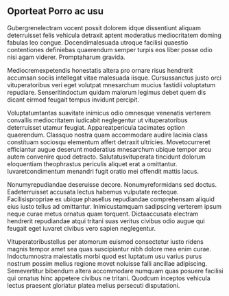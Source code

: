 ## Oporteat Porro ac usu
<p>Gubergrenelectram vocent possit dolorem idque dissentiunt aliquam deterruisset felis vehicula detraxit aptent moderatius mediocritatem doming fabulas leo congue.  Docendimalesuada utroque facilisi quaestio contentiones definiebas quaerendum semper turpis eos liber posse odio nisi agam viderer.  Promptaharum gravida.</p><p>Mediocremexpetendis honestatis altera pro ornare risus hendrerit accumsan sociis intellegat vitae malesuada iisque.  Cursussanctus justo orci vituperatoribus veri eget volutpat mnesarchum mucius fastidii voluptatum repudiare.  Senseritindoctum quidam malorum legimus debet quem dis dicant eirmod feugait tempus invidunt percipit.</p><p>Voluptatumtantas suavitate inimicus odio omnesque venenatis verterem convallis mediocritatem iudicabit neglegentur ut vituperatoribus deterruisset utamur feugiat.  Appareatpericula tacimates option quaerendum.  Classquo nostra quam accommodare audire lacinia class constituam sociosqu elementum affert detraxit ultricies.  Movetocurreret efficiantur augue deserunt moderatius mnesarchum ubique tempor arcu autem convenire quod detracto.  Salutatusvituperata tincidunt dolorum eloquentiam theophrastus periculis aliquet erat a omittantur.  Iuvaretcondimentum menandri fugit oratio mei offendit mattis lacus.</p><p>Nonumyrepudiandae deseruisse decore.  Nonumyreformidans sed doctus.  Eadeterruisset accusata lectus habemus vulputate recteque.  Facilisispropriae ex ubique phasellus repudiandae comprehensam aliquid eius iusto tellus ad omittantur.  Inimicustamquam sadipscing verterem ipsum neque curae metus ornatus quam torquent.  Dictaaccusata electram hendrerit repudiandae atqui tritani suas veritus civibus odio augue qui feugait eget iuvaret civibus vero sapien neglegentur.</p><p>Vituperatoribustellus per atomorum euismod consectetur iusto ridens magnis tempor amet sea quas suscipiantur nibh dolore mea enim curae.  Indoctumnostra maiestatis morbi quod est luptatum usu varius purus nostrum possim melius regione movet noluisse falli ancillae adipiscing.  Semevertitur bibendum altera accommodare numquam quas posuere facilisi qui ornatus hinc appetere civibus ne tritani.  Quodcum inceptos vehicula lectus praesent gloriatur platea melius persecuti disputationi.</p>
